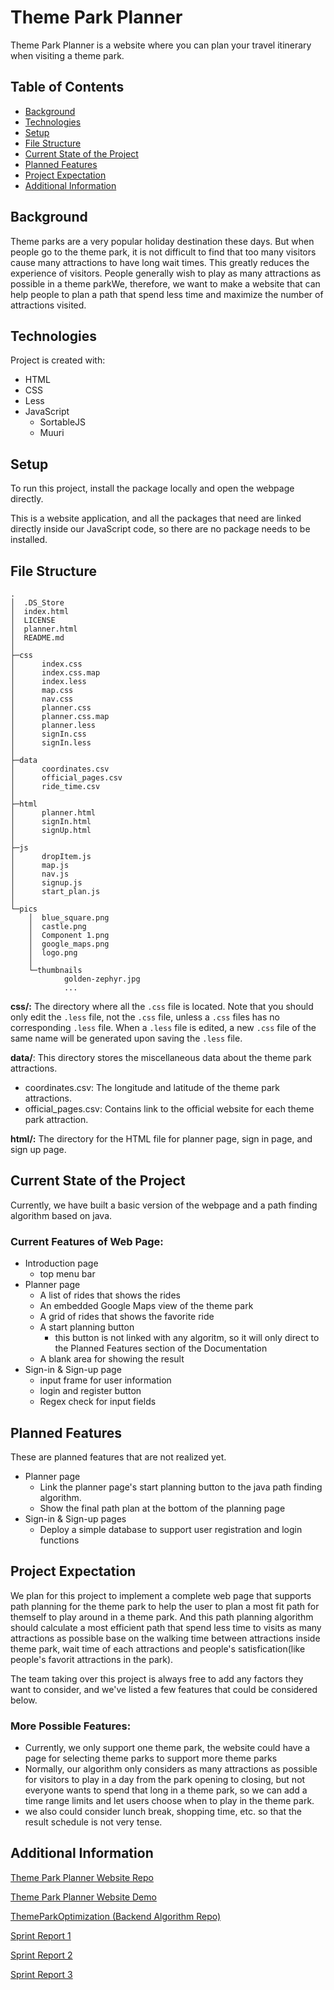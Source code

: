 # Theme Park Planner

Theme Park Planner is a website where you can plan your travel itinerary when visiting a theme park.

## Table of Contents

* [Background](#background)
* [Technologies](#technologies)
* [Setup](#setup)
* [File Structure](#file-Structure)
* [Current State of the Project](#current-state-of-the-project)
* [Planned Features](#planned-features)
* [Project Expectation](#project-expectation)
* [Additional Information](#additional-information)

## Background

Theme parks are a very popular holiday destination these days. But when people go to the theme park, it is not difficult to find that too many visitors cause many attractions to have long wait times. This greatly reduces the experience of visitors. People generally wish to play as many attractions as possible in a theme parkWe, therefore, we want to make a website that can help people to plan a path that spend less time and maximize the number of attractions visited.

## Technologies

Project is created with:

- HTML
- CSS
- Less
- JavaScript
    - SortableJS
    - Muuri

## Setup

To run this project, install the package locally and open the webpage directly.

This is a website application, and all the packages that need are linked directly inside our JavaScript code, so there are no package needs to be installed.

## File Structure

```text
.                                   
│  .DS_Store                          
│  index.html                         
│  LICENSE                            
│  planner.html                       
│  README.md                                      
│                                     
├─css
│      index.css
│      index.css.map
│      index.less
│      map.css
│      nav.css
│      planner.css
│      planner.css.map
│      planner.less
│      signIn.css
│      signIn.less
│
├─data
│      coordinates.csv
│      official_pages.csv
│      ride_time.csv
│
├─html
│      planner.html
│      signIn.html
│      signUp.html
│
├─js
│      dropItem.js
│      map.js
│      nav.js
│      signup.js
│      start_plan.js
│
└─pics
    │  blue_square.png
    │  castle.png
    │  Component 1.png
    │  google_maps.png
    │  logo.png
    │
    └─thumbnails
            golden-zephyr.jpg
            ...

```

**css/:** The directory where all the `.css` file is located. Note that you should only edit the `.less` file, not the `.css`
file, unless a `.css` files has no corresponding `.less` file. When a `.less` file is edited, a new `.css` file of the same name
will be generated upon saving the `.less` file.

**data/**: This directory stores the miscellaneous data about the theme park attractions.
  - coordinates.csv: The longitude and latitude of the theme park attractions.
  - official_pages.csv: Contains link to the official website for each theme park attraction.

**html/:** The directory for the HTML file for planner page, sign in page, and sign up page.

## Current State of the Project

Currently, we have built a basic version of the webpage and a path finding algorithm based on java.

### Current Features of Web Page:

- Introduction page
    - top menu bar
- Planner page
    - A list of rides that shows the rides
    - An embedded Google Maps view of the theme park
    - A grid of rides that shows the favorite ride
    - A start planning button
        - this button is not linked with any algoritm, so it will only direct to the Planned Features section of the Documentation
    - A blank area for showing the result
- Sign-in & Sign-up page
    - input frame for user information
    - login and register button
    - Regex check for input fields

## Planned Features

These are planned features that are not realized yet.
- Planner page
    - Link the planner page's start planning button to the java path finding algorithm.
    - Show the final path plan at the bottom of the planning page
- Sign-in & Sign-up pages
    - Deploy a simple database to support user registration and login functions

## Project Expectation

We plan for this project to implement a complete web page that supports path planning for the theme park to help the user to plan a most fit path for themself to play around in a theme park. And this path planning algorithm should calculate a most efficient path that spend less time to visits as many attractions as possible base on the walking time between attractions inside theme park, wait time of each attractions and people's satisfication(like people's favorit attractions in the park).

The team taking over this project is always free to add any factors they want to consider, and we've listed a few features that could be considered below.
### More Possible Features:
- Currently, we only support one theme park, the website could have a page for selecting theme parks to support more theme parks
- Normally, our algorithm only considers as many attractions as possible for visitors to play in a day from the park opening to closing, but not everyone wants to spend that long in a theme park, so we can add a time range limits and let users choose when to play in the theme park.
- we also could consider lunch break, shopping time, etc. so that the result schedule is not very tense.


## Additional Information

[Theme Park Planner Website Repo](https://github.com/RyanLiu2015/theme-park-planner)

[Theme Park Planner Website Demo](https://ryanliu2015.github.io/theme-park-planner/)

[ThemeParkOptimization (Backend Algorithm Repo)](https://github.com/gabrieldamotta/ThemeParkOptimization)

[Sprint Report 1](https://docs.google.com/document/d/1FenCx4UJEoytXLPMLJIsms-n5jz_mVhPRhcTN2iXSBQ/edit?usp=sharing)

[Sprint Report 2](https://docs.google.com/document/d/1LhulByOiTFEF6lzEY3AnQx7TR2efVtl2glJYrjZN6xk/edit?usp=sharing)

[Sprint Report 3](https://docs.google.com/document/d/1ywo-iODJaAFMimAEiowbcJiIxUfu_N6p2_qy4G9ZlDs/edit?usp=sharing)

